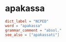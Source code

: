 # apakassa

``` toml
dict_label = "NCPED"
word = "apakassa"
grammar_comment = "absol."
see_also = ["apakassati"]
```

